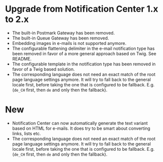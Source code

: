 # Upgrade from Notification Center 1.x to 2.x

* The built-in Postmark Gateway has been removed.
* The built-in Queue Gateway has been removed.
* Embedding images in e-mails is not supported anymore.
* The configurable flattening delimiter in the e-mail notification type has been removed in favor of
  a more general approach based on Twig. See README.
* The configurable template in the notification type has been removed in favor of a Twig based solution.
* The corresponding language does not need an exact match of the root page language settings
  anymore. It will try to fall back to the general locale first, before taking the one that is
  configured to be fallback. E.g. (`de_CH` first, then `de` and only then the fallback).

# New

* Notification Center can now automatically generate the text variant based on HTML for e-mails. It
  does try to be smart about converting links, lists etc.
* The corresponding language does not need an exact match of the root page language settings
  anymore. It will try to fall back to the general locale first, before taking the one that is
  configured to be fallback. E.g. (`de_CH` first, then `de` and only then the fallback).